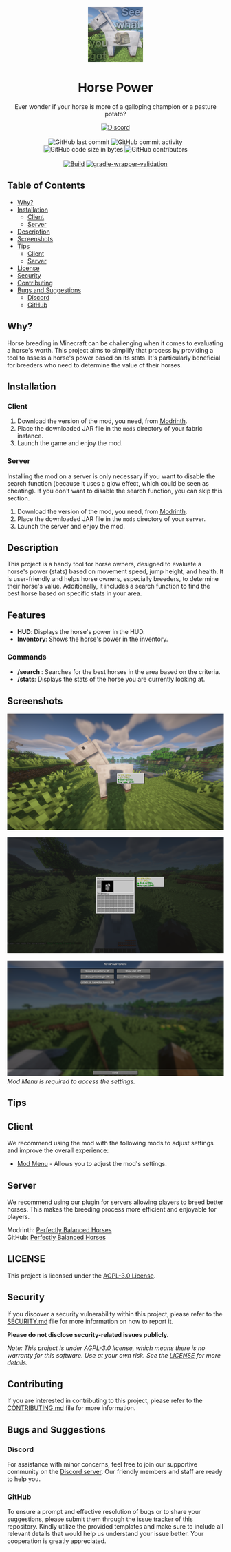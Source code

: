 <p align="center">
    <img height="128" src=".idea/icon.png" alt="Icon of the Project">
</p>

<h1 align="center">Horse Power</h1>

<p align="center">Ever wonder if your horse is more of a galloping champion or a pasture potato?</p>

<div align="center">
    <a href="https://lyzev.github.io/discord"><img src="https://img.shields.io/discord/610120595765723137?logo=discord" alt="Discord"/></a>
    <br><br>
    <img src="https://img.shields.io/github/last-commit/Lyzev/HorsePower" alt="GitHub last commit"/>
    <img src="https://img.shields.io/github/commit-activity/w/Lyzev/HorsePower" alt="GitHub commit activity"/>
    <br>
    <img src="https://img.shields.io/github/languages/code-size/Lyzev/HorsePower" alt="GitHub code size in bytes"/>
    <img src="https://img.shields.io/github/contributors/Lyzev/HorsePower" alt="GitHub contributors"/>
    <br><br>
    <a href="https://github.com/Lyzev/HorsePower/actions/workflows/build.yml"><img src="https://github.com/Lyzev/HorsePower/actions/workflows/build.yml/badge.svg" alt="Build"/></a>
    <a href="https://github.com/Lyzev/HorsePower/actions/workflows/gradle-wrapper-validation.yml"><img src="https://github.com/Lyzev/HorsePower/actions/workflows/gradle-wrapper-validation.yml/badge.svg" alt="gradle-wrapper-validation"/></a>
</div>

## Table of Contents

- [Why?](#why)
- [Installation](#installation)
    - [Client](#client)
    - [Server](#server)
- [Description](#description)
- [Screenshots](#screenshots)
- [Tips](#tips)
    - [Client](#client-1)
    - [Server](#server-1)
- [License](#license)
- [Security](#security)
- [Contributing](#contributing)
- [Bugs and Suggestions](#bugs-and-suggestions)
    - [Discord](#discord)
    - [GitHub](#github)

## Why?

Horse breeding in Minecraft can be challenging when it comes to evaluating a horse's worth. This project aims to
simplify that process by providing a tool to assess a horse's power based on its stats. It's particularly beneficial for
breeders who need to determine the value of their horses.

## Installation

### Client

1. Download the version of the mod, you need, from [Modrinth](https://modrinth.com/mod/horsepower).
2. Place the downloaded JAR file in the `mods` directory of your fabric instance.
3. Launch the game and enjoy the mod.

### Server

Installing the mod on a server is only necessary if you want to disable the search function (because it uses a glow effect, 
which could be seen as cheating). If you don't want to disable the search function, you can skip this section.

1. Download the version of the mod, you need, from [Modrinth](https://modrinth.com/mod/horse-power).
2. Place the downloaded JAR file in the `mods` directory of your server.
3. Launch the server and enjoy the mod.

## Description

This project is a handy tool for horse owners, designed to evaluate a horse's power (stats) based on movement speed,
jump height, and health. It is user-friendly and helps horse owners, especially breeders, to determine their horse's
value. Additionally, it includes a search function to find the best horse based on specific stats in your area.

## Features

- **HUD**: Displays the horse's power in the HUD.
- **Inventory**: Shows the horse's power in the inventory.

### Commands

- **/search <criteria> <amount>**: Searches for the best <amount> horses in the area based on the criteria.
- **/stats**: Displays the stats of the horse you are currently looking at.

## Screenshots

![HUD](assets/hud.png)

![Inventory](assets/inventory.png)

![Settings](assets/settings.png)
*Mod Menu is required to access the settings.*

## Tips

## Client

We recommend using the mod with the following mods to adjust settings and improve the overall experience:

- [Mod Menu](https://modrinth.com/mod/modmenu) - Allows you to adjust the mod's settings.

## Server

We recommend using our plugin for servers allowing players to breed better horses. This makes the breeding process more
efficient and enjoyable for players.

Modrinth: [Perfectly Balanced Horses](https://modrinth.com/plugin/perfectlybalancedhorses)  
GitHub: [Perfectly Balanced Horses](https://github.com/Lyzev/PerfectlyBalancedHorses)

## LICENSE

This project is licensed under the [AGPL-3.0 License](LICENSE).

## Security

If you discover a security vulnerability within this project, please refer to the [SECURITY.md](SECURITY.md) file for
more information on how to report it.

**Please do not disclose security-related issues publicly.**

*Note: This project is under AGPL-3.0 license, which means there is no warranty for this software. Use at your own risk.
See the [LICENSE](LICENSE) for more details.*

## Contributing

If you are interested in contributing to this project, please refer to the [CONTRIBUTING.md](CONTRIBUTING.md) file for
more information.

## Bugs and Suggestions

### Discord

For assistance with minor concerns, feel free to join our supportive community on
the [Discord server](https://lyzev.dev/discord). Our friendly members and staff are ready to help you.

### GitHub

To ensure a prompt and effective resolution of bugs or to share your suggestions, please submit them through
the [issue tracker](https://github.com/Lyzev/HorsePower/issues) of this repository. Kindly utilize the provided
templates
and make sure to include all relevant details that would help us understand your issue better. Your cooperation is
greatly appreciated.
